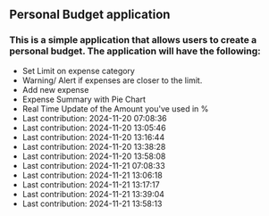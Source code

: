 ## Personal Budget application

### This is a simple application that allows users to create a personal budget. The application will have the following:

- Set Limit on expense category
- Warning/ Alert if expenses are closer to the limit.
- Add new expense
- Expense Summary with Pie Chart
- Real Time Update of the Amount you've used in %
- Last contribution: 2024-11-20 07:08:36
- Last contribution: 2024-11-20 13:05:46
- Last contribution: 2024-11-20 13:16:44
- Last contribution: 2024-11-20 13:38:28
- Last contribution: 2024-11-20 13:58:08
- Last contribution: 2024-11-21 07:08:33
- Last contribution: 2024-11-21 13:06:18
- Last contribution: 2024-11-21 13:17:17
- Last contribution: 2024-11-21 13:39:04
- Last contribution: 2024-11-21 13:58:13
